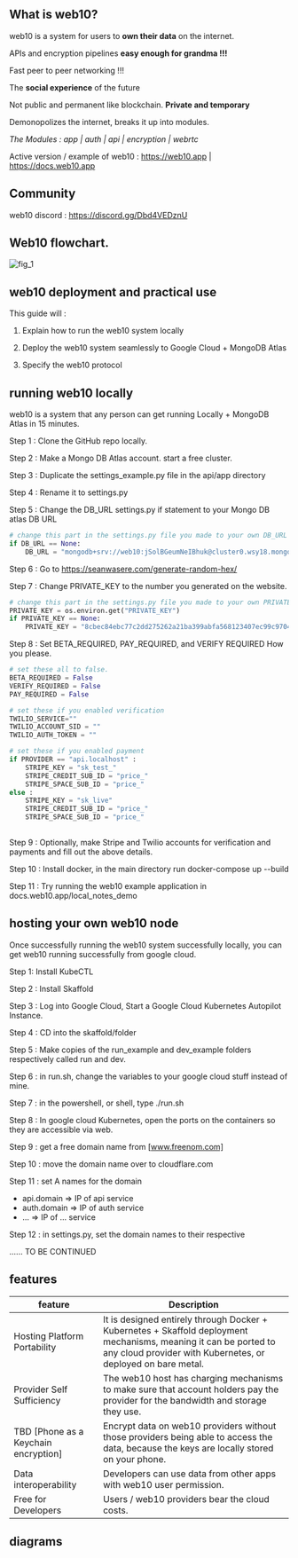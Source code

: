 ## What is web10?



web10 is a system for users to **own their data** on the internet. 

APIs and encryption pipelines **easy enough for grandma !!!**

Fast peer to peer networking !!!

The **social experience** of the future

Not public and permanent like blockchain. **Private and temporary**

Demonopolizes the internet, breaks it up into modules.

*The Modules : app | auth | api | encryption | webrtc*

Active version / example of web10 : https://web10.app | https://docs.web10.app



## Community

web10 discord : https://discord.gg/Dbd4VEDznU

## Web10 flowchart.



![fig_1](C:\Users\jacks\OneDrive\Documents\GitHub\web10\figures\fig_1.png)



## web10 deployment and practical use

This guide will : 

1. Explain how to run the web10 system locally

2. Deploy the web10 system seamlessly to Google Cloud + MongoDB Atlas

3. Specify the web10 protocol

   

## running web10 locally

web10 is a system that any person can get running Locally + MongoDB Atlas in 15 minutes. 

Step 1 : Clone the GitHub repo locally.

Step 2 : Make a Mongo DB Atlas account. start a free cluster.

Step 3 : Duplicate the settings_example.py file in the api/app directory

Step 4 :  Rename it to settings.py

Step 5 : Change the DB_URL settings.py if statement to your Mongo DB atlas DB URL

```python
# change this part in the settings.py file you made to your own DB_URL
if DB_URL == None:
    DB_URL = "mongodb+srv://web10:jSolBGeumNeIBhuk@cluster0.wsy18.mongodb.net/myFirstDatabase?retryWrites=true&w=majority"

```

Step 6 : Go to https://seanwasere.com/generate-random-hex/

Step 7 : Change PRIVATE_KEY to the number you generated on the website.

```python
# change this part in the settings.py file you made to your own PRIVATE_KEY
PRIVATE_KEY = os.environ.get("PRIVATE_KEY")
if PRIVATE_KEY == None:
    PRIVATE_KEY = "8cbec84ebc77c2dd275262a21ba399abfa568123407ec99c9704426cdec95b0a"

```

Step 8 : Set BETA_REQUIRED, PAY_REQUIRED, and VERIFY REQUIRED How you please. 

```python
# set these all to false.
BETA_REQUIRED = False
VERIFY_REQUIRED = False
PAY_REQUIRED = False

# set these if you enabled verification
TWILIO_SERVICE=""
TWILIO_ACCOUNT_SID = ""
TWILIO_AUTH_TOKEN = ""

# set these if you enabled payment
if PROVIDER == "api.localhost" : 
    STRIPE_KEY = "sk_test_"
    STRIPE_CREDIT_SUB_ID = "price_"
    STRIPE_SPACE_SUB_ID = "price_"
else : 
    STRIPE_KEY = "sk_live"
    STRIPE_CREDIT_SUB_ID = "price_"
    STRIPE_SPACE_SUB_ID = "price_"
    


```

Step 9 : Optionally, make Stripe and Twilio accounts for verification and payments and fill out the above details.

Step 10 : Install docker, in the main directory run docker-compose up --build

Step 11 : Try running the web10 example application in docs.web10.app/local_notes_demo



## hosting your own web10 node

Once successfully running the web10 system successfully locally, you can get web10 running successfully from google cloud.

Step 1: Install KubeCTL

Step 2 : Install Skaffold

Step 3 : Log into Google Cloud, Start a Google Cloud Kubernetes Autopilot Instance.

Step 4 : CD into the skaffold/folder

Step 5 : Make copies of the run_example and dev_example folders respectively called run and dev.

Step 6 : in run.sh, change the variables to your google cloud stuff instead of mine.

Step 7 : in the powershell, or shell, type ./run.sh

Step 8 : In google cloud Kubernetes, open the ports on the containers so they are accessible via web.

Step 9 : get a free domain name from [www.freenom.com]

Step 10 : move the domain name over to cloudflare.com

Step 11 : set A names for the domain 

* api.domain => IP of api service
* auth.domain => IP of auth service
* ... => IP of ... service

Step 12 : in settings.py, set the domain names to their respective

...... TO BE CONTINUED 

## features

| feature                              | Description                                                  |
| ------------------------------------ | ------------------------------------------------------------ |
| Hosting Platform Portability         | It is designed entirely through Docker + Kubernetes + Skaffold deployment mechanisms, meaning it can be ported to any cloud provider with Kubernetes, or deployed on bare metal. |
| Provider Self Sufficiency            | The web10 host has charging mechanisms to make sure that account holders pay the provider for the bandwidth and storage they use. |
| TBD [Phone as a Keychain encryption] | Encrypt data on web10 providers without those providers being able to access the data, because the keys are locally stored on your phone. |
| Data interoperability                | Developers can use data from other apps with web10 user permission. |
| Free for Developers                  | Users / web10 providers bear the cloud costs.                |

## diagrams